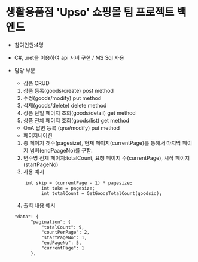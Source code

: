 # 생활용품점 'Upso' 쇼핑몰 팀 프로젝트 백엔드
- 참여인원:4명
- C#, .net을 이용하여 api 서버 구현 / MS Sql 사용
- 담당 부분
  - 상품 CRUD
   1. 상품 등록(goods/create) post method
   2. 수정(goods/modify) put method
   3. 삭제(goods/delete) delete method
   4. 상품 단일 페이지 조회(goods/detail) get method
   5. 상품 전체 페이지 조회(goods/list) get method
 
   - QnA 답변 등록
   (qna/modify) put method 
  - 페이지네이션 
   1. 총 페이지 갯수(pagesize), 현재 페이지(currentPage)를 통해서 마지막 페이지 넘버(endPaageNo)를 구함.
   2. 변수명
   전체 페이지:totalCount, 요청 페이지 수(currentPage), 시작 페이지(startPageNo)
   3. 사용 예시
   <pre><code>    int skip = (currentPage - 1) * pagesize;
            int take = pagesize;
            int totalCount = GetGoodsTotalCount(goodsid);</code></pre>
  4. 출력 내용 예시
    <pre><code>"data": {
        "pagination": {
            "totalCount": 9,
            "countPerPage": 2,
            "startPageNo": 1,
            "endPageNo": 5,
            "currentPage": 1
        },</code></pre>
